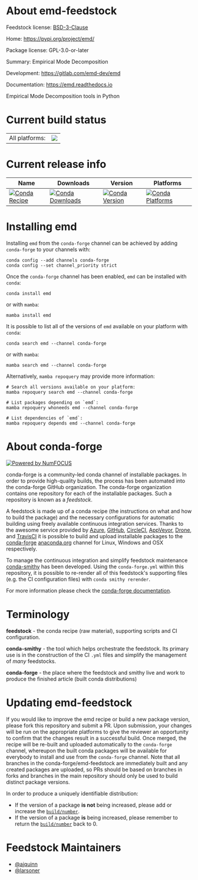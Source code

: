 About emd-feedstock
===================

Feedstock license: [BSD-3-Clause](https://github.com/conda-forge/emd-feedstock/blob/main/LICENSE.txt)

Home: https://pypi.org/project/emd/

Package license: GPL-3.0-or-later

Summary: Empirical Mode Decomposition

Development: https://gitlab.com/emd-dev/emd

Documentation: https://emd.readthedocs.io

Empirical Mode Decomposition tools in Python

Current build status
====================


<table><tr><td>All platforms:</td>
    <td>
      <a href="https://dev.azure.com/conda-forge/feedstock-builds/_build/latest?definitionId=14813&branchName=main">
        <img src="https://dev.azure.com/conda-forge/feedstock-builds/_apis/build/status/emd-feedstock?branchName=main">
      </a>
    </td>
  </tr>
</table>

Current release info
====================

| Name | Downloads | Version | Platforms |
| --- | --- | --- | --- |
| [![Conda Recipe](https://img.shields.io/badge/recipe-emd-green.svg)](https://anaconda.org/conda-forge/emd) | [![Conda Downloads](https://img.shields.io/conda/dn/conda-forge/emd.svg)](https://anaconda.org/conda-forge/emd) | [![Conda Version](https://img.shields.io/conda/vn/conda-forge/emd.svg)](https://anaconda.org/conda-forge/emd) | [![Conda Platforms](https://img.shields.io/conda/pn/conda-forge/emd.svg)](https://anaconda.org/conda-forge/emd) |

Installing emd
==============

Installing `emd` from the `conda-forge` channel can be achieved by adding `conda-forge` to your channels with:

```
conda config --add channels conda-forge
conda config --set channel_priority strict
```

Once the `conda-forge` channel has been enabled, `emd` can be installed with `conda`:

```
conda install emd
```

or with `mamba`:

```
mamba install emd
```

It is possible to list all of the versions of `emd` available on your platform with `conda`:

```
conda search emd --channel conda-forge
```

or with `mamba`:

```
mamba search emd --channel conda-forge
```

Alternatively, `mamba repoquery` may provide more information:

```
# Search all versions available on your platform:
mamba repoquery search emd --channel conda-forge

# List packages depending on `emd`:
mamba repoquery whoneeds emd --channel conda-forge

# List dependencies of `emd`:
mamba repoquery depends emd --channel conda-forge
```


About conda-forge
=================

[![Powered by
NumFOCUS](https://img.shields.io/badge/powered%20by-NumFOCUS-orange.svg?style=flat&colorA=E1523D&colorB=007D8A)](https://numfocus.org)

conda-forge is a community-led conda channel of installable packages.
In order to provide high-quality builds, the process has been automated into the
conda-forge GitHub organization. The conda-forge organization contains one repository
for each of the installable packages. Such a repository is known as a *feedstock*.

A feedstock is made up of a conda recipe (the instructions on what and how to build
the package) and the necessary configurations for automatic building using freely
available continuous integration services. Thanks to the awesome service provided by
[Azure](https://azure.microsoft.com/en-us/services/devops/), [GitHub](https://github.com/),
[CircleCI](https://circleci.com/), [AppVeyor](https://www.appveyor.com/),
[Drone](https://cloud.drone.io/welcome), and [TravisCI](https://travis-ci.com/)
it is possible to build and upload installable packages to the
[conda-forge](https://anaconda.org/conda-forge) [anaconda.org](https://anaconda.org/)
channel for Linux, Windows and OSX respectively.

To manage the continuous integration and simplify feedstock maintenance
[conda-smithy](https://github.com/conda-forge/conda-smithy) has been developed.
Using the ``conda-forge.yml`` within this repository, it is possible to re-render all of
this feedstock's supporting files (e.g. the CI configuration files) with ``conda smithy rerender``.

For more information please check the [conda-forge documentation](https://conda-forge.org/docs/).

Terminology
===========

**feedstock** - the conda recipe (raw material), supporting scripts and CI configuration.

**conda-smithy** - the tool which helps orchestrate the feedstock.
                   Its primary use is in the construction of the CI ``.yml`` files
                   and simplify the management of *many* feedstocks.

**conda-forge** - the place where the feedstock and smithy live and work to
                  produce the finished article (built conda distributions)


Updating emd-feedstock
======================

If you would like to improve the emd recipe or build a new
package version, please fork this repository and submit a PR. Upon submission,
your changes will be run on the appropriate platforms to give the reviewer an
opportunity to confirm that the changes result in a successful build. Once
merged, the recipe will be re-built and uploaded automatically to the
`conda-forge` channel, whereupon the built conda packages will be available for
everybody to install and use from the `conda-forge` channel.
Note that all branches in the conda-forge/emd-feedstock are
immediately built and any created packages are uploaded, so PRs should be based
on branches in forks and branches in the main repository should only be used to
build distinct package versions.

In order to produce a uniquely identifiable distribution:
 * If the version of a package **is not** being increased, please add or increase
   the [``build/number``](https://docs.conda.io/projects/conda-build/en/latest/resources/define-metadata.html#build-number-and-string).
 * If the version of a package **is** being increased, please remember to return
   the [``build/number``](https://docs.conda.io/projects/conda-build/en/latest/resources/define-metadata.html#build-number-and-string)
   back to 0.

Feedstock Maintainers
=====================

* [@ajquinn](https://github.com/ajquinn/)
* [@larsoner](https://github.com/larsoner/)

